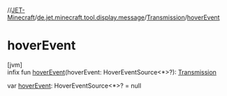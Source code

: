 //[JET-Minecraft](../../../index.md)/[de.jet.minecraft.tool.display.message](../index.md)/[Transmission](index.md)/[hoverEvent](hover-event.md)

# hoverEvent

[jvm]\
infix fun [hoverEvent](hover-event.md)(hoverEvent: HoverEventSource&lt;*&gt;?): [Transmission](index.md)

var [hoverEvent](hover-event.md): HoverEventSource&lt;*&gt;? = null
